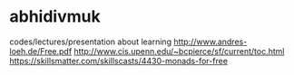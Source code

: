 abhidivmuk
==========

codes/lectures/presentation about learning
http://www.andres-loeh.de/Free.pdf
http://www.cis.upenn.edu/~bcpierce/sf/current/toc.html
https://skillsmatter.com/skillscasts/4430-monads-for-free
